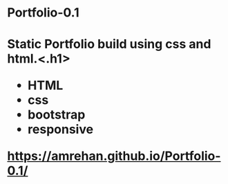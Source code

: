 # Portfolio-0.1

<h1>Static Portfolio build using css and html.<.h1>

<ul>
  <li>HTML</li>
  <li>css</li>
  <li>bootstrap</li>
  <li>responsive</li>
</ul>


https://amrehan.github.io/Portfolio-0.1/
